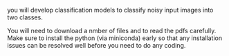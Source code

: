 you will develop classification models to classify noisy input images into two classes.

You will need to download a nmber of files and to read the pdfs carefully. Make sure to install the python (via miniconda) early so that any installation issues can be resolved well before you need to do any coding. 
